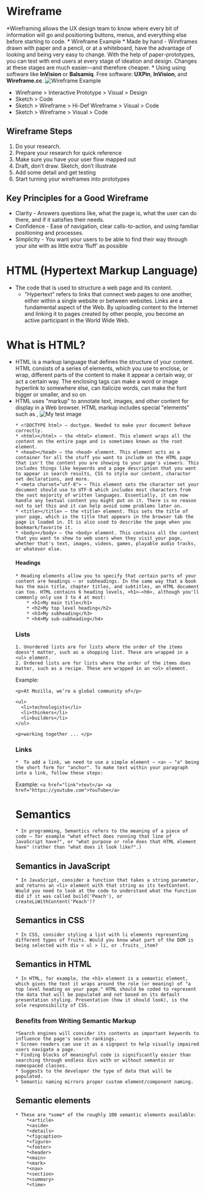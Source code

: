 # Wireframe
   *Wireframing allows the UX design team to know where every bit of information will go and positioning buttons, menus, and everything else before starting to code. 
      * Wireframe Example
      * Made by hand - Wireframes drawn with paper and a pencil, or at a whiteboard, have the advantage of looking and being very easy to change. With the help of paper-prototypes, you can test with end users at every stage of ideation and design. Changes at these stages are much easier—and therefore cheaper.
      * Using using software like **InVision** or **Balsamiq**. Free software: **UXPin**, **InVision**, and **Wireframe.cc**.
![Wireframe Example](https://careerfoundry.com/en/wp-content/uploads/old-blog-uploads/versions/xsamuel-student-wireframe---x----972-715x---.png.pagespeed.ic.eBpEWaqn7d.webp)

* Wireframe > Interactive Prototype > Visual > Design
* Sketch > Code
* Sketch > Wireframe > Hi-Def Wireframe > Visual > Code
* Sketch > Wireframe > Visual > Code

## Wireframe Steps
   1. Do your research.
   2. Prepare your research for quick reference
   3. Make sure you have your user flow mapped out
   4. Draft, don’t draw. Sketch, don’t illustrate
   5. Add some detail and get testing
   6. Start turning your wireframes into prototypes

## Key Principles for a Good Wireframe
   * Clarity - Answers questions like, what the page is, what the user can do there, and if it satisfies their needs. 
   * Confidence - Ease of navigation, clear calls-to-action, and using familiar positioning and processes.
   * Simplicity - You want your users to be able to find their way through your site with as little extra ‘fluff’ as possible

# HTML (**H**yper**t**ext **M**arkup **L**anguage)
   * The code that is used to structure a web page and its content. 
      * "Hypertext" refers to links that connect web pages to one another, either within a single website or between websites. Links are a fundamental aspect of the Web. By uploading content to the Internet and linking it to pages created by other people, you become an active participant in the World Wide Web.
# What is HTML? 
  * HTML is a markup language that defines the structure of your content. HTML consists of a series of elements, which you use to enclose, or wrap, different parts of the content to make it appear a certain way, or act a certain way. The enclosing tags can make a word or image hyperlink to somewhere else, can italicize words, can make the font bigger or smaller, and so on
  * HTML uses "markup" to annotate text, images, and other content for display in a Web browser. HTML markup includes special "elements" such as <head>, <title>, <body>, <header>, <footer>, <article>, <section>, <p>, <div>, <span>, <img>, <aside>, <audio>, <canvas>, <datalist>, <details>, <embed>, <nav>, <output>, <progress>, <video>, <ul>, <ol>, <li> and many others.
    
### HMTL Basics
  * An HTML element is set off from other text in a document by "tags", which consist of the element name surrounded by "<" and ">".  The name of an element inside a tag is case insensitive. That is, it can be written in uppercase, lowercase, or a mixture. For example, the <title> tag can be written as <Title>, <TITLE>, or in any other way.
    * The opening tag: This consists of the name of the element, wrapped in opening and closing angle brackets. This states where the element begins or starts to take effect.
      * The closing tag: This is the same as the opening tag, except that it includes a forward slash before the element name. This states where the element ends; <p> </p> Failing to add a closing tag is one of the standard beginner errors and can lead to strange results.
        * The content: This is the content of the element.
        * The element: The opening tag, the closing tag, and the content together comprise the element.
          * **Elements can also have attributes** and should have the following:
            * A space between it and the element name (or the previous attribute, if the element already has one or more attributes).
            * The attribute name followed by an equal sign.
            * The attribute value wrapped by opening and closing quotation marks. 

## Anatomy of an HTML document

Example:
<!DOCTYPE html>
<html>
  <head>
    <meta charset="utf-8">
    <title>My test page</title>
  </head>
  <body>
    <img src="images/firefox-icon.png" alt="My test image">
  </body>
</html>

    * <!DOCTYPE html> — doctype. Needed to make your document behave correctly. 
    * <html></html> — the <html> element. This element wraps all the content on the entire page and is sometimes known as the root element.
    * <head></head> — the <head> element. This element acts as a container for all the stuff you want to include on the HTML page that isn't the content you are showing to your page's viewers. This includes things like keywords and a page description that you want to appear in search results, CSS to style our content, character set declarations, and more.
    * <meta charset="utf-8"> — This element sets the character set your document should use to UTF-8 which includes most characters from the vast majority of written languages. Essentially, it can now handle any textual content you might put on it. There is no reason not to set this and it can help avoid some problems later on.
    * <title></title> — the <title> element. This sets the title of your page, which is the title that appears in the browser tab the page is loaded in. It is also used to describe the page when you bookmark/favorite it.
    * <body></body> — the <body> element. This contains all the content that you want to show to web users when they visit your page, whether that's text, images, videos, games, playable audio tracks, or whatever else.

#### Headings
    * Heading elements allow you to specify that certain parts of your content are headings — or subheadings. In the same way that a book has the main title, chapter titles, and subtitles, an HTML document can too. HTML contains 6 heading levels, <h1>–<h6>, although you'll commonly only use 3 to 4 at most:
        * <h1>My main title</h1>
        * <h2>My top level heading</h2>
        * <h3>My subheading</h3>
        * <h4>My sub-subheading</h4>

### Lists
    1. Unordered lists are for lists where the order of the items doesn't matter, such as a shopping list. These are wrapped in a <ul> element.
    2. Ordered lists are for lists where the order of the items does matter, such as a recipe. These are wrapped in an <ol> element.
Example: 
```
<p>At Mozilla, we’re a global community of</p>

<ul>
  <li>technologists</li>
  <li>thinkers</li>
  <li>builders</li>
</ul>

<p>working together ... </p>
```
### Links
    *  To add a link, we need to use a simple element — <a> — "a" being the short form for "anchor". To make text within your paragraph into a link, follow these steps:
Example: `<a href="link">text</a> <a href="https://youtube.com">YouTube</a>`

# Semantics
    * In programming, Semantics refers to the meaning of a piece of code — for example "what effect does running that line of JavaScript have?", or "what purpose or role does that HTML element have" (rather than "what does it look like?".)
## Semantics in JavaScript
    * In JavaScript, consider a function that takes a string parameter, and returns an <li> element with that string as its textContent. Would you need to look at the code to understand what the function did if it was called build('Peach'), or createLiWithContent('Peach')?
## Semantics in CSS
    * In CSS, consider styling a list with li elements representing different types of fruits. Would you know what part of the DOM is being selected with div > ul > li, or .fruits__item?
## Semantics in HTML
    * In HTML, for example, the <h1> element is a semantic element, which gives the text it wraps around the role (or meaning) of "a top level heading on your page." HTML should be coded to represent the data that will be populated and not based on its default presentation styling. Presentation (how it should look), is the sole responsibility of CSS.
### Benefits from Writing Semantic Markup
    *Search engines will consider its contents as important keywords to influence the page's search rankings.
    * Screen readers can use it as a signpost to help visually impaired users navigate a page.
    * Finding blocks of meaningful code is significantly easier than searching through endless divs with or without semantic or namespaced classes.
    * Suggests to the developer the type of data that will be populated.
    * Semantic naming mirrors proper custom element/component naming.
## Semantic elements
    * These are *some* of the roughly 100 semantic elements available: 
        *<article>
        *<aside>
        *<details>
        *<figcaption>
        *<figure>
        *<footer>
        *<header>
        *<main>
        *<mark>
        *<nav>
        *<section>
        *<summary>
        *<time>
